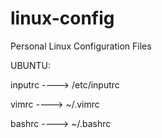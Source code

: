 linux-config
============

Personal Linux Configuration Files

UBUNTU:

inputrc     ---->   /etc/inputrc

vimrc       ---->   ~/.vimrc

bashrc      ---->   ~/.bashrc

